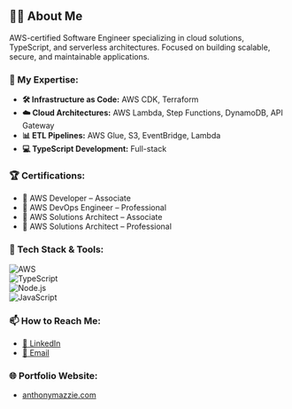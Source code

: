 ## 👨‍💻 About Me  
AWS-certified Software Engineer specializing in cloud solutions, TypeScript, and serverless architectures. Focused on building scalable, secure, and maintainable applications.

### 🔧 My Expertise:
- **🛠 Infrastructure as Code:** AWS CDK, Terraform  
- **☁️ Cloud Architectures:** AWS Lambda, Step Functions, DynamoDB, API Gateway  
- **📊 ETL Pipelines:** AWS Glue, S3, EventBridge, Lambda  
- **💻 TypeScript Development:** Full-stack  

### 🏆 Certifications:
- 🥇 AWS Developer – Associate  
- 🥇 AWS DevOps Engineer – Professional  
- 🥇 AWS Solutions Architect – Associate  
- 🥇 AWS Solutions Architect – Professional  

### 🧰 Tech Stack & Tools:
![AWS](https://img.shields.io/badge/AWS-%23FF9900.svg?style=flat&logo=amazon-aws&logoColor=white)  
![TypeScript](https://img.shields.io/badge/TypeScript-%23007ACC.svg?style=flat&logo=typescript&logoColor=white)  
![Node.js](https://img.shields.io/badge/Node.js-339933?style=flat&logo=nodedotjs&logoColor=white)  
![JavaScript](https://img.shields.io/badge/JavaScript-%23F7DF1E.svg?style=flat&logo=javascript&logoColor=black)  

### 📫 How to Reach Me:
- [💼 LinkedIn](https://www.linkedin.com/in/anthony-mazzie)  
- [📧 Email](mailto:tmaz89@hotmail.com)  

### 🌐 Portfolio Website:
- [anthonymazzie.com](https://www.anthonymazzie.com)  

